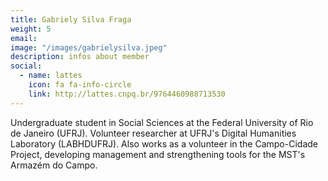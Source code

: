 ```yaml
---
title: Gabriely Silva Fraga
weight: 5
email:
image: "/images/gabrielysilva.jpeg"
description: infos about member
social:
  - name: lattes
    icon: fa fa-info-circle
    link: http://lattes.cnpq.br/9764460988713530
---
```


Undergraduate student in Social Sciences at the Federal University of Rio de Janeiro (UFRJ). Volunteer researcher at UFRJ's Digital Humanities Laboratory (LABHDUFRJ). Also works as a volunteer in the Campo-Cidade Project, developing management and strengthening tools for the MST's Armazém do Campo.
